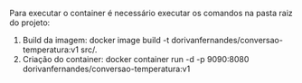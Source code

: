 Para executar o container é necessário executar os comandos na pasta raiz do projeto:

1. Build da imagem: docker image build -t dorivanfernandes/conversao-temperatura:v1 src/.
2. Criação do container: docker container run -d -p 9090:8080 dorivanfernandes/conversao-temperatura:v1
